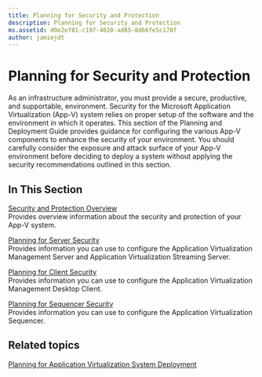 ```yaml
---
title: Planning for Security and Protection
description: Planning for Security and Protection
ms.assetid: d0e2ef81-c197-4020-ad85-8d66fe5c178f
author: jamiejdt
---
```


# Planning for Security and Protection


As an infrastructure administrator, you must provide a secure, productive, and supportable, environment. Security for the Microsoft Application Virtualization (App-V) system relies on proper setup of the software and the environment in which it operates. This section of the Planning and Deployment Guide provides guidance for configuring the various App-V components to enhance the security of your environment. You should carefully consider the exposure and attack surface of your App-V environment before deciding to deploy a system without applying the security recommendations outlined in this section.

## In This Section


<a href="" id="security-and-protection-overview"></a>[Security and Protection Overview](security-and-protection-overview.md)  
Provides overview information about the security and protection of your App-V system.

<a href="" id="planning-for-server-security"></a>[Planning for Server Security](planning-for-server-security.md)  
Provides information you can use to configure the Application Virtualization Management Server and Application Virtualization Streaming Server.

<a href="" id="planning-for-client-security"></a>[Planning for Client Security](planning-for-client-security.md)  
Provides information you can use to configure the Application Virtualization Management Desktop Client.

<a href="" id="planning-for-sequencer-security"></a>[Planning for Sequencer Security](planning-for-sequencer-security.md)  
Provides information you can use to configure the Application Virtualization Sequencer.

## Related topics


[Planning for Application Virtualization System Deployment](planning-for-application-virtualization-system-deployment.md)

 

 





